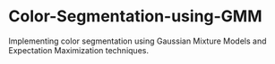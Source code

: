 # Color-Segmentation-using-GMM
Implementing color segmentation using Gaussian Mixture Models and Expectation Maximization techniques.
